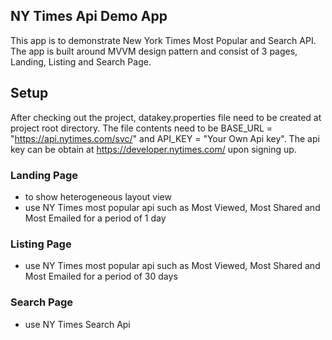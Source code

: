 ## NY Times Api Demo App
This app is to demonstrate New York Times Most Popular and Search API. The app is built around MVVM design pattern and consist of 3 pages, Landing, Listing and Search Page.

## Setup
After checking out the project, datakey.properties file need to be created at project root directory. The file contents need to be BASE_URL = "https://api.nytimes.com/svc/" 
and API_KEY = "Your Own Api key". The api key can be obtain at https://developer.nytimes.com/ upon signing up.

### Landing Page
- to show heterogeneous layout view
- use NY Times most popular api such as Most Viewed, Most Shared and Most Emailed for a period of 1 day

### Listing Page
- use NY Times most popular api such as Most Viewed, Most Shared and Most Emailed for a period of 30 days

### Search Page
- use NY Times Search Api
